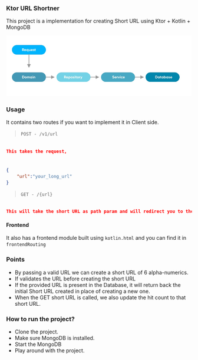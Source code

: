 ### Ktor URL Shortner

This project is a implementation for creating Short URL using Ktor + Kotlin + MongoDB

![alt text](https://github.com/hi-manshu/ktor-url-shortener/blob/main/art/arch-design-url-short.jpg)

### Usage

It contains two routes if you want to implement it in Client side.

> ```POST - /v1/url```
>

```json

This takes the request,


{
    "url":"your_long_url"
}

```

> ```GET - /{url}```
>

```json

This will take the short URL as path param and will redirect you to the main original URL

```
#### Frontend
It also has a frontend module built using `kotlin.html` and you can find it in `frontendRouting`
### Points

* By passing a valid URL we can create a short URL of 6 alpha-numerics.
* If validates the URL before creating the short URL
* If the provided URL is present in the Database, it will return back the initial Short URL created in place of creating
  a new one.
* When the GET short URL is called, we also update the hit count to that short URL.

### How to run the project?
* Clone the project. 
* Make sure MongoDB is installed.
* Start the MongoDB 
* Play around with the project.